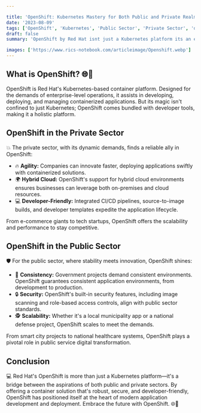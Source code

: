 ```yaml
---

title: 'OpenShift: Kubernetes Mastery for Both Public and Private Realms 🌐🚀'
date: '2023-08-09'
tags: ['OpenShift', 'Kubernetes', 'Public Sector', 'Private Sector', 'devops']
draft: false
summary: 'OpenShift by Red Hat isnt just a Kubernetes platform its an enterprise-grade solution for container orchestration across sectors. Explore how OpenShift is revolutionizing both public and private entities.'

images: ['https://www.rics-notebook.com/articleimage/Openshift.webp']
---
```


## What is OpenShift? 🌐🚀

OpenShift is Red Hat's Kubernetes-based container platform. Designed for the demands of enterprise-level operations, it assists in developing, deploying, and managing containerized applications. But its magic isn't confined to just Kubernetes; OpenShift comes bundled with developer tools, making it a holistic platform.

## OpenShift in the Private Sector

💥 The private sector, with its dynamic demands, finds a reliable ally in OpenShift:

- 🔥 **Agility:** Companies can innovate faster, deploying applications swiftly with containerized solutions.
- 🌍 **Hybrid Cloud:** OpenShift's support for hybrid cloud environments ensures businesses can leverage both on-premises and cloud resources.
- 💻 **Developer-Friendly:** Integrated CI/CD pipelines, source-to-image builds, and developer templates expedite the application lifecycle.

From e-commerce giants to tech startups, OpenShift offers the scalability and performance to stay competitive.

## OpenShift in the Public Sector

🛡️ For the public sector, where stability meets innovation, OpenShift shines:

- 🔄 **Consistency:** Government projects demand consistent environments. OpenShift guarantees consistent application environments, from development to production.
- 🔒 **Security:** OpenShift's built-in security features, including image scanning and role-based access controls, align with public sector standards.
- 🕵️ **Scalability:** Whether it's a local municipality app or a national defense project, OpenShift scales to meet the demands.

From smart city projects to national healthcare systems, OpenShift plays a pivotal role in public service digital transformation.

## Conclusion

💻 Red Hat's OpenShift is more than just a Kubernetes platform—it's a bridge between the aspirations of both public and private sectors. By offering a container solution that's robust, secure, and developer-friendly, OpenShift has positioned itself at the heart of modern application development and deployment. Embrace the future with OpenShift. 🌐🚀
